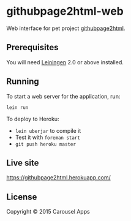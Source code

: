 # githubpage2html-web

Web interface for pet project [githubpage2html](https://github.com/carouselapps/githubpage2html).

## Prerequisites

You will need [Leiningen][1] 2.0 or above installed.

[1]: https://github.com/technomancy/leiningen

## Running

To start a web server for the application, run:

    lein run

To deploy to Heroku:

* `lein uberjar` to compile it
* Test it with `foreman start`
* `git push heroku master`

## Live site

https://githubpage2html.herokuapp.com/

## License

Copyright © 2015 Carousel Apps
